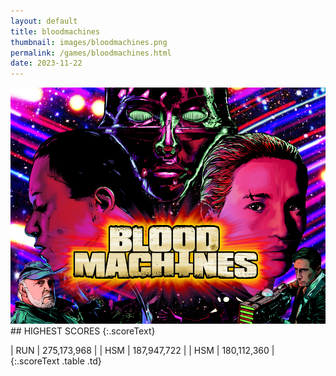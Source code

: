 ```yaml
---
layout: default
title: bloodmachines
thumbnail: images/bloodmachines.png
permalink: /games/bloodmachines.html
date: 2023-11-22
---
```


<img src="../images/bloodmachines.png" class="gameThumbnail img-fluid mx-auto align-middle">
## HIGHEST SCORES
{:.scoreText}

| RUN | 275,173,968 | 
| HSM | 187,947,722 | 
| HSM | 180,112,360 | 
{:.scoreText .table .td}
